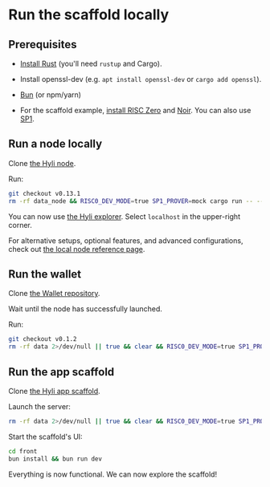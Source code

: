 # Run the scaffold locally

## Prerequisites

- [Install Rust](https://www.rust-lang.org/tools/install) (you'll need `rustup` and Cargo).
- Install openssl-dev (e.g. `apt install openssl-dev` or `cargo add openssl`).
- [Bun](https://bun.sh/) (or npm/yarn)

- For the scaffold example, [install RISC Zero](https://dev.risczero.com/api/zkvm/install) and [Noir](https://noir-lang.org/docs/getting_started/quick_start). You can also use [SP1](https://docs.succinct.xyz/docs/sp1/introduction).

## Run a node locally

Clone [the Hyli node](https://github.com/hyli-org/hyli).

Run:

```sh
git checkout v0.13.1
rm -rf data_node && RISC0_DEV_MODE=true SP1_PROVER=mock cargo run -- --pg
```

You can now use [the Hyli explorer](https://explorer.hyli.org). Select `localhost` in the upper-right corner.

For alternative setups, optional features, and advanced configurations, check out [the local node reference page](../reference/local-node.md).

## Run the wallet

Clone [the Wallet repository](https://github.com/hyli-org/wallet/).

Wait until the node has successfully launched.

Run:

```sh
git checkout v0.1.2
rm -rf data 2>/dev/null || true && clear && RISC0_DEV_MODE=true SP1_PROVER=mock cargo run --bin server --release -- -m -a -w
```

## Run the app scaffold

Clone [the Hyli app scaffold](https://github.com/hyli-org/app-scaffold/).

Launch the server:

```sh
rm -rf data 2>/dev/null || true && clear && RISC0_DEV_MODE=true SP1_PROVER=mock cargo run --bin server --release
```

Start the scaffold's UI:

```sh
cd front
bun install && bun run dev
```

Everything is now functional. We can now explore the scaffold!